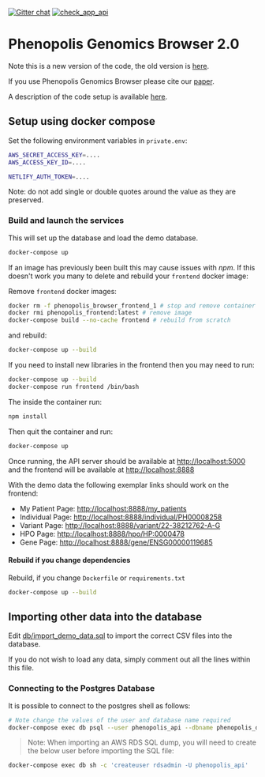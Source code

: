 [![Gitter chat](https://badges.gitter.im/gitterHQ/gitter.png)](https://gitter.im/phenopolis_browser/community)
[![check_app_api](https://github.com/phenopolis/phenopolis_browser/actions/workflows/python-app.yml/badge.svg)](https://github.com/phenopolis/phenopolis_browser/actions/workflows/python-app.yml)

# Phenopolis Genomics Browser 2.0

Note this is a new version of the code, the old version is [here](https://github.com/phenopolis/phenopolis).

If you use Phenopolis Genomics Browser please cite our [paper](https://academic.oup.com/bioinformatics/article/33/15/2421/3072087).

A description of the code setup is available [here](code_setup.md).

## Setup using docker compose

Set the following environment variables in `private.env`:

```bash
AWS_SECRET_ACCESS_KEY=....
AWS_ACCESS_KEY_ID=....

NETLIFY_AUTH_TOKEN=....
```

Note: do not add single or double quotes around the value as they are preserved.

### Build and launch the services

This will set up the database and load the demo database.

```bash
docker-compose up
```

If an image has previously been built this may cause issues with *npm*.
If this doesn't work you many to delete and rebuild your `frontend` docker image:

Remove `frontend` docker images:

```bash
docker rm -f phenopolis_browser_frontend_1 # stop and remove container
docker rmi phenopolis_frontend:latest # remove image
docker-compose build --no-cache frontend # rebuild from scratch
```

and rebuild:

```bash
docker-compose up --build 
```

If you need to install new libraries in the frontend then you may need to run:

```bash
docker-compose up --build 
docker-compose run frontend /bin/bash 
```

The inside the container run:

```bash
npm install 
```

Then quit the container and run:

```bash
docker-compose up
```

Once running, the API server should be available at [http://localhost:5000](http://localhost:5000) and the frontend will be available at [http://localhost:8888](http://localhost:8888)

With the demo data the following exemplar links should work on the frontend:

* My Patient Page: [http://localhost:8888/my_patients](http://localhost:8888/my_patients)
* Individual Page: [http://localhost:8888/individual/PH00008258](http://localhost:8888/individual/PH00008258)
* Variant Page: [http://localhost:8888/variant/22-38212762-A-G](http://localhost:8888/variant/22-38212762-A-G)
* HPO Page: [http://localhost:8888/hpo/HP:0000478](http://localhost:8888/hpo/HP:0000478)
* Gene Page: [http://localhost:8888/gene/ENSG00000119685](http://localhost:8888/gene/ENSG00000119685)

#### Rebuild if you change dependencies

Rebuild, if you change `Dockerfile` or `requirements.txt`

```bash
docker-compose up --build
```

## Importing other data into the database

Edit [db/import_demo_data.sql](db/import_demo_data.sql) to import the correct CSV files into the database.

If you do not wish to load any data, simply comment out all the lines within this file.

### Connecting to the Postgres Database

It is possible to connect to the postgres shell as follows:

```bash
# Note change the values of the user and database name required
docker-compose exec db psql --user phenopolis_api --dbname phenopolis_db
```

> Note: When importing an AWS RDS SQL dump, you will need to create the below user before importing the SQL file:

```bash
docker-compose exec db sh -c 'createuser rdsadmin -U phenopolis_api'
```
